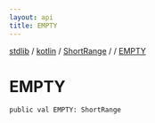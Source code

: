 ```yaml
---
layout: api
title: EMPTY
---
```

[stdlib](../../../index.html) / [kotlin](../../index.html) / [ShortRange](../index.html) / [<class-object-for-ShortRange>](index.html) / [EMPTY](EMPTY.html)

# EMPTY

```
public val EMPTY: ShortRange
```
